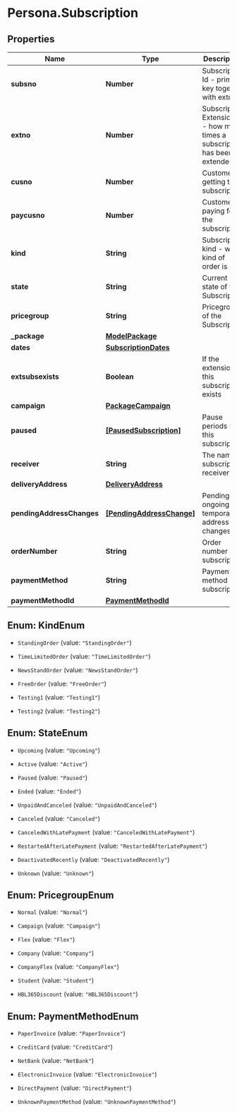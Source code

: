 # Persona.Subscription

## Properties

Name | Type | Description | Notes
------------ | ------------- | ------------- | -------------
**subsno** | **Number** | Subscription Id - primary key together with extno | 
**extno** | **Number** | Subscription Extension Id - how many times a subscription has been extended | 
**cusno** | **Number** | Customer getting the subscription | 
**paycusno** | **Number** | Customer paying for the subscription | 
**kind** | **String** | Subscription kind - what kind of order is it | 
**state** | **String** | Current state of the Subscription | 
**pricegroup** | **String** | Pricegroup of the Subscription | [optional] 
**_package** | [**ModelPackage**](ModelPackage.md) |  | 
**dates** | [**SubscriptionDates**](SubscriptionDates.md) |  | 
**extsubsexists** | **Boolean** | If the extension of this subscription exists | 
**campaign** | [**PackageCampaign**](PackageCampaign.md) |  | [optional] 
**paused** | [**[PausedSubscription]**](PausedSubscription.md) | Pause periods of this subscription | [optional] 
**receiver** | **String** | The name of subscription receiver | [optional] 
**deliveryAddress** | [**DeliveryAddress**](DeliveryAddress.md) |  | [optional] 
**pendingAddressChanges** | [**[PendingAddressChange]**](PendingAddressChange.md) | Pending and ongoing temporary address changes | [optional] 
**orderNumber** | **String** | Order number of subscription | [optional] 
**paymentMethod** | **String** | Payment method of subscription | [optional] 
**paymentMethodId** | [**PaymentMethodId**](PaymentMethodId.md) |  | [optional] 



## Enum: KindEnum


* `StandingOrder` (value: `"StandingOrder"`)

* `TimeLimitedOrder` (value: `"TimeLimitedOrder"`)

* `NewsStandOrder` (value: `"NewsStandOrder"`)

* `FreeOrder` (value: `"FreeOrder"`)

* `Testing1` (value: `"Testing1"`)

* `Testing2` (value: `"Testing2"`)





## Enum: StateEnum


* `Upcoming` (value: `"Upcoming"`)

* `Active` (value: `"Active"`)

* `Paused` (value: `"Paused"`)

* `Ended` (value: `"Ended"`)

* `UnpaidAndCanceled` (value: `"UnpaidAndCanceled"`)

* `Canceled` (value: `"Canceled"`)

* `CanceledWithLatePayment` (value: `"CanceledWithLatePayment"`)

* `RestartedAfterLatePayment` (value: `"RestartedAfterLatePayment"`)

* `DeactivatedRecently` (value: `"DeactivatedRecently"`)

* `Unknown` (value: `"Unknown"`)





## Enum: PricegroupEnum


* `Normal` (value: `"Normal"`)

* `Campaign` (value: `"Campaign"`)

* `Flex` (value: `"Flex"`)

* `Company` (value: `"Company"`)

* `CompanyFlex` (value: `"CompanyFlex"`)

* `Student` (value: `"Student"`)

* `HBL365Discount` (value: `"HBL365Discount"`)





## Enum: PaymentMethodEnum


* `PaperInvoice` (value: `"PaperInvoice"`)

* `CreditCard` (value: `"CreditCard"`)

* `NetBank` (value: `"NetBank"`)

* `ElectronicInvoice` (value: `"ElectronicInvoice"`)

* `DirectPayment` (value: `"DirectPayment"`)

* `UnknownPaymentMethod` (value: `"UnknownPaymentMethod"`)




